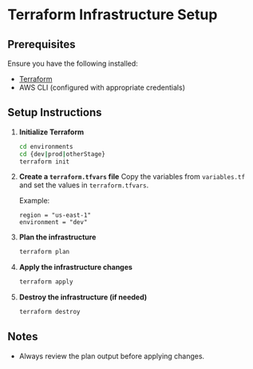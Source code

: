 # Terraform Infrastructure Setup

## Prerequisites

Ensure you have the following installed:
- [Terraform](https://developer.hashicorp.com/terraform/downloads)
- AWS CLI (configured with appropriate credentials)

## Setup Instructions

1. **Initialize Terraform**
   ```sh
   cd environments
   cd {dev|prod|otherStage}
   terraform init
   ```

2. **Create a `terraform.tfvars` file**
   Copy the variables from `variables.tf` and set the values in `terraform.tfvars`.
   
   Example:
   ```hcl
   region = "us-east-1"
   environment = "dev"
   ```

3. **Plan the infrastructure**
   ```sh
   terraform plan
   ```

4. **Apply the infrastructure changes**
   ```sh
   terraform apply
   ```

5. **Destroy the infrastructure (if needed)**
   ```sh
   terraform destroy
   ```

## Notes
- Always review the plan output before applying changes.

